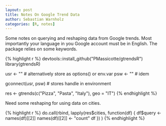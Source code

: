 ```yaml
---
layout: post
title: Notes On Google Trend Data
author: Sebastian Warnholz
categories: [R, notes]
---
```

  
  
  Some notes on querying and reshaping data from Google trends. Most importantly
your language in you Google account must be in English. The package relies on
some keywords.


{% highlight r %}
devtools::install_github("PMassicotte/gtrendsR")
library(gtrendsR)

usr <- ""  # alternatively store as options() or env.var
psw <- ""              # idem

gconnect(usr, psw)       # stores handle in environment

res <- gtrends(c("Pizza", "Pasta", "Italy"), geo = "IT")
{% endhighlight %}

Need some reshaping for using data on cities.


{% highlight r %}
do.call(rbind, 
        lapply(res$cities, function(df) {
          df$query <- names(df)[[2]]
          names(df)[[2]] <- "count"
          df
        })
)
{% endhighlight %}

